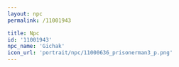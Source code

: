 ```yaml
---
layout: npc
permalink: /11001943

title: Npc
id: '11001943'
npc_name: 'Gichak'
icon_url: 'portrait/npc/11000636_prisonerman3_p.png'
---
```

